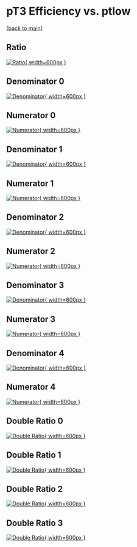# pT3 Efficiency vs. ptlow

[[back to main](./)]



## Ratio

[![Ratio](../mtv/var/pT3_xtr_0_1_eff_ptlow.png){ width=600px }](../mtv/var/pT3_xtr_0_1_eff_ptlow.pdf)

## Denominator 0

[![Denominator](../mtv/den/pT3_xtr_0_1_eff_ptlow_den0.png){ width=600px }](../mtv/den/pT3_xtr_0_1_eff_ptlow_den0.pdf)

## Numerator 0

[![Numerator](../mtv/num/pT3_xtr_0_1_eff_ptlow_num0.png){ width=600px }](../mtv/num/pT3_xtr_0_1_eff_ptlow_num0.pdf)

## Denominator 1

[![Denominator](../mtv/den/pT3_xtr_0_1_eff_ptlow_den1.png){ width=600px }](../mtv/den/pT3_xtr_0_1_eff_ptlow_den1.pdf)

## Numerator 1

[![Numerator](../mtv/num/pT3_xtr_0_1_eff_ptlow_num1.png){ width=600px }](../mtv/num/pT3_xtr_0_1_eff_ptlow_num1.pdf)

## Denominator 2

[![Denominator](../mtv/den/pT3_xtr_0_1_eff_ptlow_den2.png){ width=600px }](../mtv/den/pT3_xtr_0_1_eff_ptlow_den2.pdf)

## Numerator 2

[![Numerator](../mtv/num/pT3_xtr_0_1_eff_ptlow_num2.png){ width=600px }](../mtv/num/pT3_xtr_0_1_eff_ptlow_num2.pdf)

## Denominator 3

[![Denominator](../mtv/den/pT3_xtr_0_1_eff_ptlow_den3.png){ width=600px }](../mtv/den/pT3_xtr_0_1_eff_ptlow_den3.pdf)

## Numerator 3

[![Numerator](../mtv/num/pT3_xtr_0_1_eff_ptlow_num3.png){ width=600px }](../mtv/num/pT3_xtr_0_1_eff_ptlow_num3.pdf)

## Denominator 4

[![Denominator](../mtv/den/pT3_xtr_0_1_eff_ptlow_den4.png){ width=600px }](../mtv/den/pT3_xtr_0_1_eff_ptlow_den4.pdf)

## Numerator 4

[![Numerator](../mtv/num/pT3_xtr_0_1_eff_ptlow_num4.png){ width=600px }](../mtv/num/pT3_xtr_0_1_eff_ptlow_num4.pdf)

## Double Ratio 0

[![Double Ratio](../mtv/ratio/pT3_xtr_0_1_eff_ptlow_ratio0.png){ width=600px }](../mtv/ratio/pT3_xtr_0_1_eff_ptlow_ratio0.pdf)

## Double Ratio 1

[![Double Ratio](../mtv/ratio/pT3_xtr_0_1_eff_ptlow_ratio1.png){ width=600px }](../mtv/ratio/pT3_xtr_0_1_eff_ptlow_ratio1.pdf)

## Double Ratio 2

[![Double Ratio](../mtv/ratio/pT3_xtr_0_1_eff_ptlow_ratio2.png){ width=600px }](../mtv/ratio/pT3_xtr_0_1_eff_ptlow_ratio2.pdf)

## Double Ratio 3

[![Double Ratio](../mtv/ratio/pT3_xtr_0_1_eff_ptlow_ratio3.png){ width=600px }](../mtv/ratio/pT3_xtr_0_1_eff_ptlow_ratio3.pdf)

